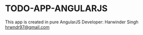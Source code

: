 # TODO-APP-ANGULARJS

This app is created in pure AngularJS
Developer: 
Harwinder Singh
hrwndr97@gmail.com
